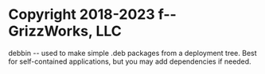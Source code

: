 # Copyright 2018-2023 f-- GrizzWorks, LLC
debbin -- used to make simple .deb packages
from a deployment tree.  Best for self-contained
applications, but you may add dependencies if needed.
